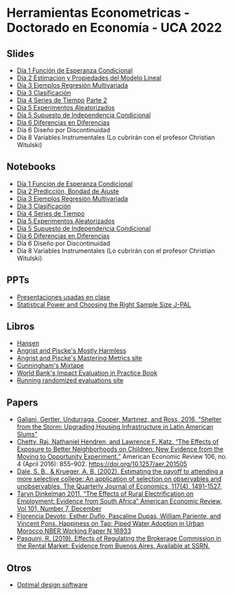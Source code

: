 # Herramientas Econometricas - Doctorado en Economía - UCA 2022

## Slides

* [Día 1 Función de Esperanza Condicional](https://github.com/rpasquini/herramientas-econometricas-2022/blob/main/slides/dia%201%20cef.pdf) 
* [Día 2 Estimacion y Propiedades del Modelo Lineal](https://github.com/rpasquini/herramientas-econometricas-2022/blob/main/slides/dia%202.pdf) 
* [Día 3 Ejemplos Regresión Multivariada](https://github.com/rpasquini/herramientas-econometricas-2022/blob/main/Ejemplos_Regresion_Multiple.ipynb) 
* [Día 3 Clasificación](https://github.com/rpasquini/herramientas-econometricas-2022/blob/main/slides/dia%203%20clasificacion.pdf)
* [Día 4 Series de Tiempo](https://github.com/rpasquini/herramientas-econometricas-2022/blob/main/slides/dia%204%20Series%20de%20Tiempo.pdf) [Parte 2](https://github.com/rpasquini/herramientas-econometricas-2022/blob/main/slides/dia%204%20parte%202.pdf)
* [Día 5 Experimentos Aleatorizados](https://github.com/rpasquini/herramientas-econometricas-2022/blob/main/slides/d%C3%ADa%205%20sesgo%20selecci%C3%B3n%20y%20RCTs.pdf)
* [Día 5 Supuesto de Independencia Condicional](https://github.com/rpasquini/herramientas-econometricas-2022/blob/main/slides/dia%206%20CIA.pdfb)
* [Día 6 Diferencias en Diferencias](https://github.com/rpasquini/herramientas-econometricas-2022/blob/main/slides/dia%207%20diferencias%20en%20diferencias.pdf)
*  Día 6 Diseño por Discontinuidad
*  Día 8 Variables Instrumentales (Lo cubrirán con el profesor Christian Witulski)

## Notebooks

* [Día 1 Función de Esperanza Condicional](https://github.com/rpasquini/herramientas-econometricas-2022/blob/main/CEF.ipynb) 
* [Día 2 Predicción, Bondad de Ajuste](https://github.com/rpasquini/herramientas-econometricas-2022/blob/main/OLS_2_Ajuste_Propiedades_Test_de_Hip%C3%B3tesis.ipynb) 
* [Día 3 Ejemplos Regresión Multivariada](https://github.com/rpasquini/herramientas-econometricas-2022/blob/main/Ejemplos_Regresion_Multiple.ipynb) 
* [Día 3 Clasificación](https://github.com/rpasquini/herramientas-econometricas-2022/blob/main/5_Modelos_de_Clasificacion.ipynb)
* [Día 4 Series de Tiempo](https://github.com/rpasquini/herramientas-econometricas-2022/blob/main/Series_de_Tiempo.ipynb)
* [Día 5 Experimentos Aleatorizados](https://github.com/rpasquini/herramientas-econometricas-2022/blob/main/Experimentos_Aleatorizados.ipynb)
* [Día 5 Supuesto de Independencia Condicional](https://github.com/rpasquini/herramientas-econometricas-2022/blob/main/CIA_y_Matching.ipynb)
* [Día 6 Diferencias en Diferencias](https://github.com/rpasquini/herramientas-econometricas-2022/blob/main/Diferencias_en_Diferencias.ipynb)
*  Día 6 Diseño por Discontinuidad
*  Día 8 Variables Instrumentales (Lo cubrirán con el profesor Christian Witulski)

## PPTs
* [Presentaciones usadas en clase](https://github.com/rpasquini/herramientas-econometricas-2022/tree/main/slides)
* [Statistical Power and Choosing the Right Sample Size J-PAL](https://www.povertyactionlab.org/sites/default/files/research-resources/L5ChoosingTheRightSampleSize.pdf)


## Libros

* [Hansen](https://www.ssc.wisc.edu/~bhansen/econometrics/Econometrics.pdf)
* [Angrist and Piscke's Mostly Harmless](https://www.researchgate.net/publication/51992844_Mostly_Harmless_Econometrics_An_Empiricist's_Companion)
* [Angrist and Piscke's Mastering Metrics site](https://www.masteringmetrics.com/)
* [Cunningham's Mixtape](https://scunning.com/cunningham_mixtape.pdf)
* [World Bank's Impact Evaluation in Practice Book](https://www.worldbank.org/en/programs/sief-trust-fund/publication/impact-evaluation-in-practice)
* [Running randomized evaluations site](http://runningres.com/)

## Papers
* [Galiani, Gertler, Undurraga, Cooper, Martınez, and Ross, 2016, "Shelter from the Storm: Upgrading Housing Infrastructure in Latin American Slums"](https://wagner.nyu.edu/files/doctoral/ShelterFromTheStorm_(forthcoming%20JUEC).pdf)
* [Chetty, Raj, Nathaniel Hendren, and Lawrence F. Katz. “The Effects of Exposure to Better Neighborhoods on Children: New Evidence from the Moving to Opportunity Experiment.”](https://www.nber.org/system/files/working_papers/w21156/w21156.pdf) American Economic Review 106, no. 4 (April 2016): 855–902. https://doi.org/10.1257/aer.201505
* [Dale, S. B., & Krueger, A. B. (2002). Estimating the payoff to attending a more selective college: An application of selection on observables and unobservables. The Quarterly Journal of Economics, 117(4), 1491-1527.](https://cdn.theatlantic.com/static/mt/assets/business/dalekrueger_More_Selective_College.pdf)
* [Taryn Dinkelman 2011, “The Effects of Rural Electrification on Employment: Evidence from South Africa” American Economic Review, Vol 101, Number 7, December](https://www.energia.org/cm2/wp-content/uploads/2015/09/dinkelman_electricity_0810.pdf)
* [Florencia Devoto, Esther Duflo, Pascaline Dupas, William Pariente, and Vincent Pons. Happiness on Tap: Piped Water Adoption in Urban Morocco NBER Working Paper N 16933](https://web.stanford.edu/~pdupas/MoroccoWaterConnections.pdf)
* [Pasquini, R. (2019). Effects of Regulating the Brokerage Commission in the Rental Market: Evidence from Buenos Aires. Available at SSRN.](https://papers.ssrn.com/sol3/papers.cfm?abstract_id=3491321)

## Otros
* [Optimal design software](https://sites.google.com/site/optimaldesignsoftware/home)
